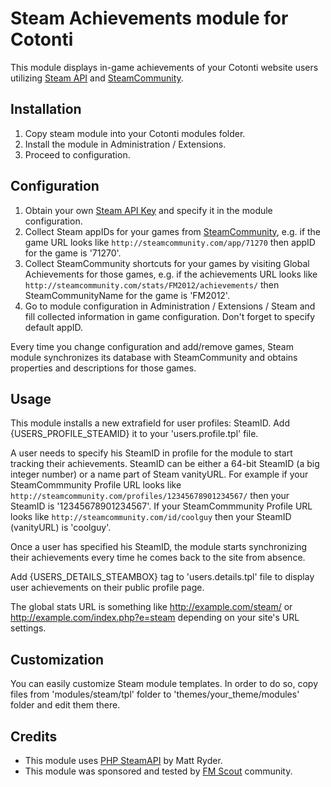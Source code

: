 # Steam Achievements module for Cotonti

This module displays in-game achievements of your Cotonti website users utilizing [Steam API](http://api.steampowered.com) and [SteamCommunity](http://steamcommunity.com).

## Installation

1. Copy steam module into your Cotonti modules folder.
2. Install the module in Administration / Extensions.
3. Proceed to configuration.

## Configuration

1. Obtain your own [Steam API Key](http://steamcommunity.com/dev/apikey) and specify it in the module configuration.
2. Collect Steam appIDs for your games from [SteamCommunity](http://steamcommunity.com/apps), e.g. if the game URL looks like `http://steamcommunity.com/app/71270` then appID for the game is '71270'.
3. Collect SteamCommunity shortcuts for your games by visiting Global Achievements for those games, e.g. if the achievements URL looks like `http://steamcommunity.com/stats/FM2012/achievements/` then SteamCommunityName for the game is 'FM2012'.
4. Go to module configuration in Administration / Extensions / Steam and fill collected information in game configuration. Don't forget to specify default appID.

Every time you change configuration and add/remove games, Steam module synchronizes its database with SteamCommunity and obtains properties and descriptions for those games.

## Usage

This module installs a new extrafield for user profiles: SteamID. Add {USERS_PROFILE_STEAMID} it to your 'users.profile.tpl' file.

A user needs to specify his SteamID in profile for the module to start tracking their achievements. SteamID can be either a 64-bit SteamID (a big integer number) or a name part of Steam vanityURL. For example if your SteamCommmunity Profile URL looks like `http://steamcommunity.com/profiles/12345678901234567/` then your SteamID is '12345678901234567'. If your SteamCommmunity Profile URL looks like `http://steamcommunity.com/id/coolguy` then your SteamID (vanityURL) is 'coolguy'.

Once a user has specified his SteamID, the module starts synchronizing their achievements every time he comes back to the site from absence.

Add {USERS_DETAILS_STEAMBOX} tag to 'users.details.tpl' file to display user achievements on their public profile page.

The global stats URL is something like http://example.com/steam/ or http://example.com/index.php?e=steam depending on your site's URL settings.

## Customization

You can easily customize Steam module templates. In order to do so, copy files from 'modules/steam/tpl' folder to 'themes/your_theme/modules' folder and edit them there.

## Credits

* This module uses [PHP SteamAPI](https://github.com/MattRyder/SteamAPI) by Matt Ryder.
* This module was sponsored and tested by [FM Scout](http://www.fmscout.com/) community.
